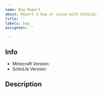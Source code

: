 ```yaml
---
name: Bug Report
about: Report a bug or issue with SchnLib.
title: ''
labels: bug
assignees: ''

---
```


## Info

- Minecraft Version:
- SchnLib Version:

## Description
